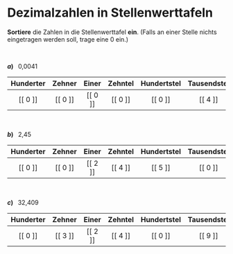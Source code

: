<!--
version:  0.0.1

language: de

@style
input {
    text-align: center;
}
@end

formula: \carry   \textcolor{red}{\scriptsize #1}
formula: \digit   \rlap{\carry{#1}}\phantom{#2}#2
formula: \permil  \text{‰}

import: https://raw.githubusercontent.com/LiaTemplates/Tikz-Jax/main/README.md

script: https://cdn.jsdelivr.net/gh/LiaTemplates/Tikz-Jax@main/dist/index.js


tags: Vokabeln, Dezimalzahlen, Zahlenverständnis, sehr leicht, sehr niedrig, Angeben

comment: Schreibe aus der Stellenwerttafel die Zahl nieder.

author: Martin Lommatzsch

-->




# Dezimalzahlen in Stellenwerttafeln

**Sortiere** die Zahlen in die Stellenwerttafel **ein**. (Falls an einer Stelle nichts eingetragen werden soll, trage eine $0$ ein.)



<br>

__$a)\;\;$__ 0,0041

<!-- data-type="none" -->
|  Hunderter  |  Zehner |  Einer  |  Zehntel  | Hundertstel | Tausendstel |  Zehntausendstel  |
| :---------: | :-----: | :-----: | :-------: | :---------: | :---------: | :---------------: |
|   [[ 0 ]]   | [[ 0 ]] | [[ 0 ]] |  [[ 0 ]]  |    [[ 0 ]]  |  [[ 4 ]]    |     [[ 1 ]]       |

<br>

__$b)\;\;$__ 2,45

<!-- data-type="none" -->
|  Hunderter  |  Zehner |  Einer  |  Zehntel  | Hundertstel | Tausendstel |  Zehntausendstel  |
| :---------: | :-----: | :-----: | :-------: | :---------: | :---------: | :---------------: |
|   [[ 0 ]]   | [[ 0 ]] | [[ 2 ]] |  [[ 4 ]]  |    [[ 5 ]]  |  [[ 0 ]]    |     [[ 0 ]]       |
<br>

__$c)\;\;$__ 32,409

<!-- data-type="none" -->
|  Hunderter  |  Zehner |  Einer  |  Zehntel  | Hundertstel | Tausendstel |  Zehntausendstel  |
| :---------: | :-----: | :-----: | :-------: | :---------: | :---------: | :---------------: |
|   [[ 0 ]]   | [[ 3 ]] | [[ 2 ]] |  [[ 4 ]]  |    [[ 0 ]]  |  [[ 9 ]]    |     [[ 0 ]]       |


